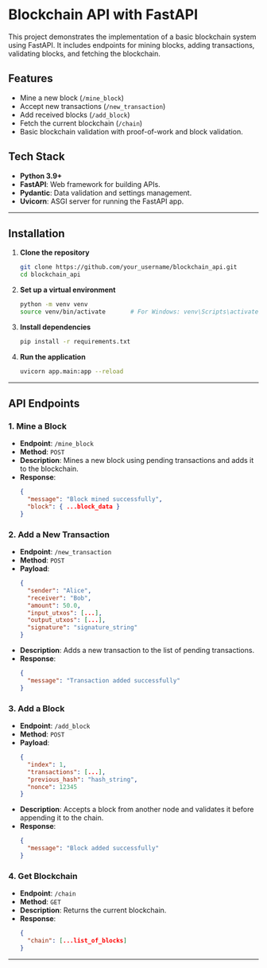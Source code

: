 

# **Blockchain API with FastAPI**

This project demonstrates the implementation of a basic blockchain system using FastAPI. It includes endpoints for mining blocks, adding transactions, validating blocks, and fetching the blockchain.

## **Features**
- Mine a new block (`/mine_block`)
- Accept new transactions (`/new_transaction`)
- Add received blocks (`/add_block`)
- Fetch the current blockchain (`/chain`)
- Basic blockchain validation with proof-of-work and block validation.

## **Tech Stack**
- **Python 3.9+**
- **FastAPI**: Web framework for building APIs.
- **Pydantic**: Data validation and settings management.
- **Uvicorn**: ASGI server for running the FastAPI app.

---

## **Installation**

1. **Clone the repository**
   ```bash
   git clone https://github.com/your_username/blockchain_api.git
   cd blockchain_api
   ```

2. **Set up a virtual environment**
   ```bash
   python -m venv venv
   source venv/bin/activate       # For Windows: venv\Scripts\activate
   ```

3. **Install dependencies**
   ```bash
   pip install -r requirements.txt
   ```

4. **Run the application**
   ```bash
   uvicorn app.main:app --reload
   ```

---

## **API Endpoints**

### 1. **Mine a Block**
   - **Endpoint**: `/mine_block`
   - **Method**: `POST`
   - **Description**: Mines a new block using pending transactions and adds it to the blockchain.
   - **Response**:
     ```json
     {
       "message": "Block mined successfully",
       "block": { ...block_data }
     }
     ```

### 2. **Add a New Transaction**
   - **Endpoint**: `/new_transaction`
   - **Method**: `POST`
   - **Payload**:
     ```json
     {
       "sender": "Alice",
       "receiver": "Bob",
       "amount": 50.0,
       "input_utxos": [...],
       "output_utxos": [...],
       "signature": "signature_string"
     }
     ```
   - **Description**: Adds a new transaction to the list of pending transactions.
   - **Response**:
     ```json
     {
       "message": "Transaction added successfully"
     }
     ```

### 3. **Add a Block**
   - **Endpoint**: `/add_block`
   - **Method**: `POST`
   - **Payload**:
     ```json
     {
       "index": 1,
       "transactions": [...],
       "previous_hash": "hash_string",
       "nonce": 12345
     }
     ```
   - **Description**: Accepts a block from another node and validates it before appending it to the chain.
   - **Response**:
     ```json
     {
       "message": "Block added successfully"
     }
     ```

### 4. **Get Blockchain**
   - **Endpoint**: `/chain`
   - **Method**: `GET`
   - **Description**: Returns the current blockchain.
   - **Response**:
     ```json
     {
       "chain": [...list_of_blocks]
     }
     ```

---

